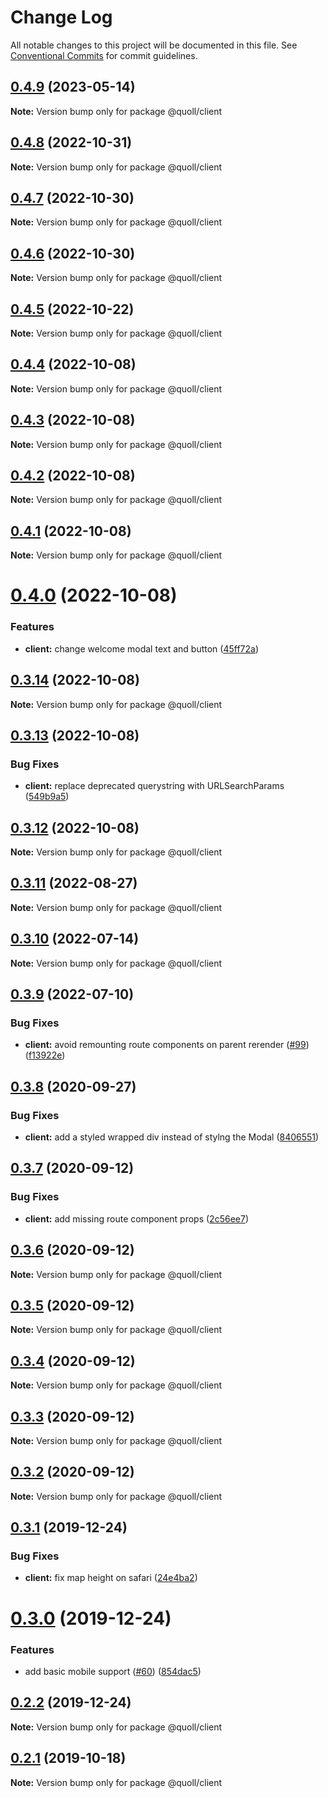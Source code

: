 # Change Log

All notable changes to this project will be documented in this file.
See [Conventional Commits](https://conventionalcommits.org) for commit guidelines.

## [0.4.9](https://github.com/mzogheib/quoll/compare/@quoll/client@0.4.8...@quoll/client@0.4.9) (2023-05-14)

**Note:** Version bump only for package @quoll/client

## [0.4.8](https://github.com/mzogheib/quoll/compare/@quoll/client@0.4.7...@quoll/client@0.4.8) (2022-10-31)

**Note:** Version bump only for package @quoll/client

## [0.4.7](https://github.com/mzogheib/quoll/compare/@quoll/client@0.4.5...@quoll/client@0.4.7) (2022-10-30)

**Note:** Version bump only for package @quoll/client

## [0.4.6](https://github.com/mzogheib/quoll/compare/@quoll/client@0.4.5...@quoll/client@0.4.6) (2022-10-30)

**Note:** Version bump only for package @quoll/client

## [0.4.5](https://github.com/mzogheib/quoll/compare/@quoll/client@0.4.4...@quoll/client@0.4.5) (2022-10-22)

**Note:** Version bump only for package @quoll/client

## [0.4.4](https://github.com/mzogheib/quoll/compare/@quoll/client@0.4.3...@quoll/client@0.4.4) (2022-10-08)

**Note:** Version bump only for package @quoll/client

## [0.4.3](https://github.com/mzogheib/quoll/compare/@quoll/client@0.4.2...@quoll/client@0.4.3) (2022-10-08)

**Note:** Version bump only for package @quoll/client

## [0.4.2](https://github.com/mzogheib/quoll/compare/@quoll/client@0.4.1...@quoll/client@0.4.2) (2022-10-08)

**Note:** Version bump only for package @quoll/client

## [0.4.1](https://github.com/mzogheib/quoll/compare/@quoll/client@0.4.0...@quoll/client@0.4.1) (2022-10-08)

**Note:** Version bump only for package @quoll/client

# [0.4.0](https://github.com/mzogheib/quoll/compare/@quoll/client@0.3.14...@quoll/client@0.4.0) (2022-10-08)

### Features

- **client:** change welcome modal text and button ([45ff72a](https://github.com/mzogheib/quoll/commit/45ff72a3ae6c6ddd3cd1daeed67cc63d037439dd))

## [0.3.14](https://github.com/mzogheib/quoll/compare/@quoll/client@0.3.13...@quoll/client@0.3.14) (2022-10-08)

**Note:** Version bump only for package @quoll/client

## [0.3.13](https://github.com/mzogheib/quoll/compare/@quoll/client@0.3.12...@quoll/client@0.3.13) (2022-10-08)

### Bug Fixes

- **client:** replace deprecated querystring with URLSearchParams ([549b9a5](https://github.com/mzogheib/quoll/commit/549b9a5c1e10e80241a2531c8cefc5b44f0e33e9))

## [0.3.12](https://github.com/mzogheib/quoll/compare/@quoll/client@0.3.11...@quoll/client@0.3.12) (2022-10-08)

**Note:** Version bump only for package @quoll/client

## [0.3.11](https://github.com/mzogheib/quoll/compare/@quoll/client@0.3.10...@quoll/client@0.3.11) (2022-08-27)

**Note:** Version bump only for package @quoll/client

## [0.3.10](https://github.com/mzogheib/quoll/compare/@quoll/client@0.3.9...@quoll/client@0.3.10) (2022-07-14)

**Note:** Version bump only for package @quoll/client

## [0.3.9](https://github.com/mzogheib/quoll/compare/@quoll/client@0.3.8...@quoll/client@0.3.9) (2022-07-10)

### Bug Fixes

- **client:** avoid remounting route components on parent rerender ([#99](https://github.com/mzogheib/quoll/issues/99)) ([f13922e](https://github.com/mzogheib/quoll/commit/f13922e))

## [0.3.8](https://github.com/mzogheib/quoll/compare/@quoll/client@0.3.7...@quoll/client@0.3.8) (2020-09-27)

### Bug Fixes

- **client:** add a styled wrapped div instead of stylng the Modal ([8406551](https://github.com/mzogheib/quoll/commit/8406551))

## [0.3.7](https://github.com/mzogheib/quoll/compare/@quoll/client@0.3.6...@quoll/client@0.3.7) (2020-09-12)

### Bug Fixes

- **client:** add missing route component props ([2c56ee7](https://github.com/mzogheib/quoll/commit/2c56ee7))

## [0.3.6](https://github.com/mzogheib/quoll/compare/@quoll/client@0.3.5...@quoll/client@0.3.6) (2020-09-12)

**Note:** Version bump only for package @quoll/client

## [0.3.5](https://github.com/mzogheib/quoll/compare/@quoll/client@0.3.4...@quoll/client@0.3.5) (2020-09-12)

**Note:** Version bump only for package @quoll/client

## [0.3.4](https://github.com/mzogheib/quoll/compare/@quoll/client@0.3.3...@quoll/client@0.3.4) (2020-09-12)

**Note:** Version bump only for package @quoll/client

## [0.3.3](https://github.com/mzogheib/quoll/compare/@quoll/client@0.3.2...@quoll/client@0.3.3) (2020-09-12)

**Note:** Version bump only for package @quoll/client

## [0.3.2](https://github.com/mzogheib/quoll/compare/@quoll/client@0.3.1...@quoll/client@0.3.2) (2020-09-12)

**Note:** Version bump only for package @quoll/client

## [0.3.1](https://github.com/mzogheib/quoll/compare/@quoll/client@0.3.0...@quoll/client@0.3.1) (2019-12-24)

### Bug Fixes

- **client:** fix map height on safari ([24e4ba2](https://github.com/mzogheib/quoll/commit/24e4ba2))

# [0.3.0](https://github.com/mzogheib/quoll/compare/@quoll/client@0.2.2...@quoll/client@0.3.0) (2019-12-24)

### Features

- add basic mobile support ([#60](https://github.com/mzogheib/quoll/issues/60)) ([854dac5](https://github.com/mzogheib/quoll/commit/854dac5))

## [0.2.2](https://github.com/mzogheib/quoll/compare/@quoll/client@0.2.1...@quoll/client@0.2.2) (2019-12-24)

**Note:** Version bump only for package @quoll/client

## [0.2.1](https://github.com/mzogheib/quoll/compare/@quoll/client@0.2.0...@quoll/client@0.2.1) (2019-10-18)

**Note:** Version bump only for package @quoll/client
